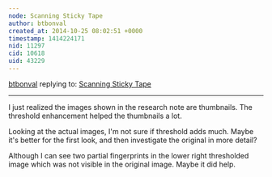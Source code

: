 ```yaml
---
node: Scanning Sticky Tape
author: btbonval
created_at: 2014-10-25 08:02:51 +0000
timestamp: 1414224171
nid: 11297
cid: 10618
uid: 43229
---
```




[btbonval](../profile/btbonval) replying to: [Scanning Sticky Tape](../notes/amysoyka/10-24-2014/scanning-sticky-tape)

----
I just realized the images shown in the research note are thumbnails. The threshold enhancement helped the thumbnails a lot.

Looking at the actual images, I'm not sure if threshold adds much. Maybe it's better for the first look, and then investigate the original in more detail?

Although I can see two partial fingerprints in the lower right thresholded image which was not visible in the original image. Maybe it did help.